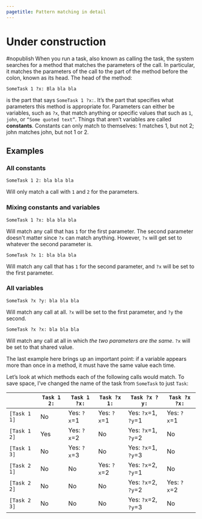 ```yaml
---
pagetitle: Pattern matching in detail
---
```

# Under construction

#nopublish
When you run a task, also known as calling the task, the system searches for a method that matches the parameters of the call.  In particular, it matches the parameters of the call to the part of the method before the colon, known as its head.  The head of the method:
```step
SomeTask 1 ?x: Bla bla bla
```
is the part that says `SomeTask 1 ?x:`.  It’s the part that specifies what parameters this method is appropriate for.  Parameters can either be variables, such as `?x`, that match anything or specific values that such as `1`, `john`, or `“Some quoted text”`.  Things that aren’t variables are called **constants**.  Constants can only match to themselves: 1 matches 1, but not 2; john matches john, but not 1 or 2.

## Examples 

### All constants

```step
SomeTask 1 2: bla bla bla
```
Will only match a call with `1` and `2` for the parameters.

### Mixing constants and variables

```step
SomeTask 1 ?x: bla bla bla
```
Will match any call that has `1` for the first parameter.  The second parameter doesn't matter since `?x` can match anything.  However, `?x` will get set to whatever the second parameter is.
```step
SomeTask ?x 1: bla bla bla
```
Will match any call that has `1` for the second parameter, and `?x` will be set to the first parameter.

### All variables

```step
SomeTask ?x ?y: bla bla bla
```
Will match any call at all.  `?x` will be set to the first parameter, and `?y` the second.
```step
SomeTask ?x ?x: bla bla bla
```
Will match any call at all in which *the two parameters are the same*.  `?x` will be set to that shared value.

The last example here brings up an important point: if a variable appears more than once in a method, it must have the same value each time.

Let’s look at which methods each of the following calls would match.  To save space, I’ve changed the name of the task from `SomeTask` to just `Task`:

|            |	`Task 1 2:`	|`Task 1 ?x:`	|`Task ?x 1:`	|`Task ?x ?y:`       |	`Task ?x ?x:`|
|----------- |--------------|---------------|---------------|------------------- |------------   |
|`[Task 1 1]`|	No          |	Yes: `?x`=1	| Yes: `?x`=1	|Yes: `?x`=1, `?y`=1 |	Yes: `?x`=1  |
|`[Task 1 2]`|	Yes         |	Yes: `?x`=2	|No	            |Yes: `?x`=1, `?y`=2 |	No           |
|`[Task 1 3]`|	No	        |Yes: `?x`=3	|No	            |Yes: `?x`=1, `?y`=3 |	No           |
|`[Task 2 1]`|	No          |	No          |	Yes: `?x`=2	|Yes: `?x`=2, `?y`=1 |	No           |
|`[Task 2 2]`|	No          |	No          |	No          |Yes: `?x`=2, `?y`=2 |	Yes: `?x`=2  |
|`[Task 2 3]`|	No	        |No             |	No          |Yes: `?x`=2, `?y`=3 |	No           |
